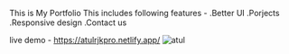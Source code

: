 This is My Portfolio 
This includes following features -
  .Better UI
  .Porjects
  .Responsive design
  .Contact us 

live demo - https://atulrjkpro.netlify.app/ ![atul](https://github.com/user-attachments/assets/683478d6-7216-412e-b4ef-a7481cbcfcd6)


